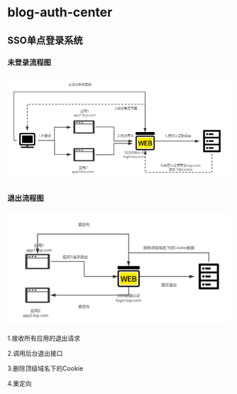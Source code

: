 # blog-auth-center

## SSO单点登录系统


### 未登录流程图

![process](./src/assets/image/sso.png)

### 退出流程图

![process](./src/assets/image/SSOlogout.png)

1.接收所有应用的退出请求

2.调用后台退出接口

3.删除顶级域名下的Cookie

4.重定向